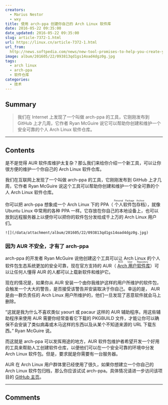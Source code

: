 ```yaml
---
creators:
  - Marius Nestor
  - wxy
title: 使用 arch-ppa 创建你自己的 Arch Linux 软件库
date: 2016-05-22 09:35:00
date_updated: 2016-05-22 09:35:00
slug: article-7372-1.html
url: https://linux.cn/article-7372-1.html
url_from: 
  http://news.softpedia.com/news/new-tool-promises-to-help-you-create-your-own-arch-linux-package-repositories-504257.shtml
image: album/201605/22/093813qd1gs14oad4dgz0g.jpg
tags:
  - arch linux
  - arch-ppa
  - 软件仓库
categories:
  - 技术
---
```


## Summary

> 我们在 Internet 上发现了一个叫做 arch-ppa 的工具，它刚刚发布到 GitHub 上才几周，它作者 Ryan McGuire 说它可以帮助你创建和维护一个安全可靠的个人 Arch Linux 软件仓库。

***

<!-- more -->

## Contents

是不是觉得 AUR 软件库维护太复杂？那么我们来给你介绍一个新工具，可以让你很方便的维护一个你自己的 Arch Linux 软件仓库。

我们在互联网上发现了一个叫做 arch-ppa 的工具，它刚刚发布到 GitHub 上才几周，它作者 Ryan McGuire 说这个工具可以帮助你创建和维护一个安全可靠的个人 Arch Linux 软件仓库。

你可以把 arch-ppa 想象成一个 Arch Linux 下的 PPA（<ruby> 个人软件包存档 <rp>  （ </rp> <rt>  Personal Package Archive </rt> <rp>  ） </rp></ruby>），就像 Ubuntu Linux 中常用的各种 PPA 一样。它存放在你自己的本地设备上，也可以放到远程服务器上以便你可以把你的软件包分发给成千上万的 Arch Linux 用户们。

`![](/data/attachment/album/201605/22/093813qd1gs14oad4dgz0g.jpg)`

### 因为 AUR 不安全，才有了 arch-ppa

arch-ppa 的开发者 Ryan McGuire 说他创建这个工具可以让 Arch Linux 的个人软件包生态系统更加的安全可靠，现在官方支持的 AUR（<ruby> <a href="https://aur.archlinux.org/">  Arch 用户软件库 </a> <rp>  （ </rp> <rt>  Arch User Repository </rt></ruby>）可以让任何人懂得 AUR 的人都可以上载新软件和维护它。

现在的情况是，如果你从 AUR 安装一个由你我维护这样的用户所维护的软件包，会触发一个大大的警告，是否接受该警告并安装取决于你自己。幸运的是， AUR 是由一群负责任的 Arch Linux 用户所维护的，他们一旦发现了恶意软件就会马上删除。

“这就是我为什么不喜欢类似 yaourt 或 pacaur 这样的 AUR 辅助程序。用这些辅助程序来使用 AUR 需要你经常查看它下载的 PKGBUILD 文件，才能让你可以确保不会安装了类似病毒或木马这样的东西以及从某个不知道来源的 URL 下载东西。” Ryan McGuire 说。

而这就是 arch-ppa 可以发挥用途的地方，AUR 软件包维护者希望开发一个好用的工具来帮助人工创建软件仓库，以便他们可以在一个安全可靠的环境中分发 Arch Linux 软件包。但是，要求就是你需要有一台服务器。

AUR 在 Arch Linux 用户群体里已经使用了很久，如果你想建立一个你自己的 Arch Linux 软件包归档，那么你应该试试 arch-ppa。具体情况请进一步访问该项目的 [GitHub 主页](https://github.com/EnigmaCurry/arch-ppa)。

***

## Comments
